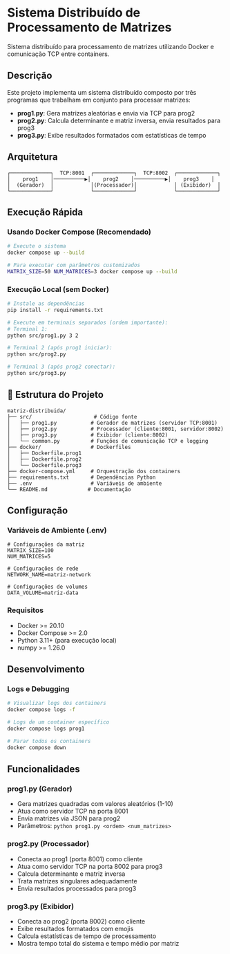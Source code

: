 
# Sistema Distribuído de Processamento de Matrizes

Sistema distribuído para processamento de matrizes utilizando Docker e comunicação TCP entre containers.

##  Descrição

Este projeto implementa um sistema distribuído composto por três programas que trabalham em conjunto para processar matrizes:

- **prog1.py**: Gera matrizes aleatórias e envia via TCP para prog2
- **prog2.py**: Calcula determinante e matriz inversa, envia resultados para prog3
- **prog3.py**: Exibe resultados formatados com estatísticas de tempo

##  Arquitetura

```
┌─────────────┐  TCP:8001  ┌─────────────┐  TCP:8002  ┌─────────────┐
│    prog1    │──────────▶│    prog2    │──────────▶│    prog3    │
│  (Gerador)  │            │(Processador)│            │ (Exibidor)  │
└─────────────┘            └─────────────┘            └─────────────┘
```

## Execução Rápida

### Usando Docker Compose (Recomendado)

```bash
# Execute o sistema
docker compose up --build

# Para executar com parâmetros customizados
MATRIX_SIZE=50 NUM_MATRICES=3 docker compose up --build
```

### Execução Local (sem Docker)

```bash
# Instale as dependências
pip install -r requirements.txt

# Execute em terminais separados (ordem importante):
# Terminal 1:
python src/prog1.py 3 2

# Terminal 2 (após prog1 iniciar):
python src/prog2.py

# Terminal 3 (após prog2 conectar):
python src/prog3.py
```

## 📁 Estrutura do Projeto

```
matriz-distribuida/
├── src/                    # Código fonte
│   ├── prog1.py           # Gerador de matrizes (servidor TCP:8001)
│   ├── prog2.py           # Processador (cliente:8001, servidor:8002)
│   ├── prog3.py           # Exibidor (cliente:8002)
│   └── common.py          # Funções de comunicação TCP e logging
├── docker/                # Dockerfiles
│   ├── Dockerfile.prog1
│   ├── Dockerfile.prog2
│   └── Dockerfile.prog3
├── docker-compose.yml     # Orquestração dos containers
├── requirements.txt       # Dependências Python
├── .env                   # Variáveis de ambiente
└── README.md             # Documentação
```

##  Configuração

### Variáveis de Ambiente (.env)

```env
# Configurações da matriz
MATRIX_SIZE=100
NUM_MATRICES=5

# Configurações de rede
NETWORK_NAME=matriz-network

# Configurações de volumes
DATA_VOLUME=matriz-data
```

### Requisitos

- Docker >= 20.10
- Docker Compose >= 2.0
- Python 3.11+ (para execução local)
- numpy >= 1.26.0

## Desenvolvimento

### Logs e Debugging

```bash
# Visualizar logs dos containers
docker compose logs -f

# Logs de um container específico
docker compose logs prog1

# Parar todos os containers
docker compose down
```

##  Funcionalidades

### prog1.py (Gerador)
- Gera matrizes quadradas com valores aleatórios (1-10)
- Atua como servidor TCP na porta 8001
- Envia matrizes via JSON para prog2
- Parâmetros: `python prog1.py <ordem> <num_matrizes>`

### prog2.py (Processador)
- Conecta ao prog1 (porta 8001) como cliente
- Atua como servidor TCP na porta 8002 para prog3
- Calcula determinante e matriz inversa
- Trata matrizes singulares adequadamente
- Envia resultados processados para prog3

### prog3.py (Exibidor)
- Conecta ao prog2 (porta 8002) como cliente
- Exibe resultados formatados com emojis
- Calcula estatísticas de tempo de processamento
- Mostra tempo total do sistema e tempo médio por matriz
